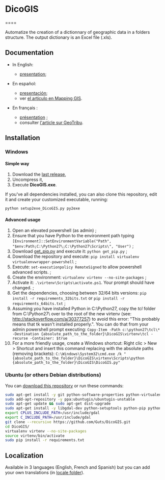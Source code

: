 ﻿# DicoGIS
====

Automatize the creation of a dictionnary of geographic data in a folders structure. The output dictionary is an Excel file (.xls).

## Documentation

* In English:
    + [presentation](/doc/DicoGIS_Presentation_EN.md);

* En español:
    + [presentación](/doc/DicoGIS_Presentacion_ES.md);
    + ver [el articulo en Mapping GIS](http://mappinggis.com/2014/10/dicogis-el-diccionario-de-datos-gis/).

* En français :
    + [présentation](/doc/DicoGIS_Presentation_FR.md) ;
    + consulter [l'article sur GeoTribu](http://geotribu.net/dicogis).


## Installation

### Windows

#### Simple way

 1. Download the [last release](https://github.com/Guts/DicoGIS/releases),
 2. Uncompress it,
 3. Execute **DicoGIS.exe**.

If you've all dependencies installed, you can also clone this repository, edit it and create your customized executable, running:
```bash
python setup2exe_DicoGIS.py py2exe
```

#### Advanced usage

1. Open an elevated powershell (as admin) ;
2. Ensure that you have Python to the environment path typing `[Environment]::SetEnvironmentVariable("Path", "$env:Path;C:\Python27\;C:\Python27\Scripts\", "User")` ;
3. Download [get_pip.py](https://raw.githubusercontent.com/pypa/pip/master/contrib/get-pip.py) and execute it: `python get_pip.py` ;
4. Download the repository and execute: `pip install virtualenv virtualenvwrapper-powershell` ;
5. Execute: `set-executionpolicy RemoteSigned` to allow powershell advanced scripts. ;
6. Create the environment: `virtualenv virtenv --no-site-packages` ;
7. Activate it: `.\virtenv\Scripts\activate.ps1`. Your prompt should have changed. ;
8. Get the dependencies, choosing between 32/64 bits versions: `pip install -r requirements_32bits.txt` or `pip install -r requirements_64bits.txt` ;
9. Assuming you have installed Python in C:\Python27\, copy the *tcl* folder from C:\Python27\ over to the root of the new virtenv (see: http://stackoverflow.com/a/30377257) to avoid this error: "This probably means that tk wasn't installed properly.". You can do that from your admin powershell prompt executing: `Copy-Item -Path c:\python27\tcl\* -Destination {absolute_path_to_the_folder}\DicoGIS\virtenv\tcl -recurse -Container: $true`
10. For a more friendly usage, create a Windows shortcut: Right clic > New > Shortcut and insert this command replacing with the absolute paths (removing brackets): `C:\Windows\System32\cmd.exe /k "{absolute_path_to_the_folder}\DicoGIS\virtenv\Scripts\python {absolute_path_to_the_folder}\DicoGIS\DicoGIS.py"`

### Ubuntu (or others Debian distributions)

You can [download this repository](https://github.com/Guts/DicoGIS/archive/master.zip) or run these commands:
```bash
sudo apt-get install -y git python-software-properties python-virtualenv
sudo add-apt-repository -y ppa:ubuntugis/ubuntugis-unstable
sudo apt-get update && sudo apt-get dist-upgrade
sudo apt-get install -y libgdal-dev python-setuptools python-pip python-dev python-tk python-gdal
export CPLUS_INCLUDE_PATH=/usr/include/gdal
export C_INCLUDE_PATH=/usr/include/gdal
git clone --recursive https://github.com/Guts/DicoGIS.git
cd DicoGIS/
virtualenv virtenv --no-site-packages
source virtenv/bin/activate
sudo pip install -r requirements.txt
```

## Localization

Available in 3 languages (English, French and Spanish) but you can add your own translations (in [locale folder](https://github.com/Guts/DicoGIS/tree/master/data/locale)).
